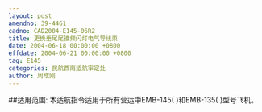 ```yaml
---
layout: post
amendno: 39-4461
cadno: CAD2004-E145-06R2
title: 更换垂尾尾锥频闪灯电气导线束
date: 2004-06-18 00:00:00 +0800
effdate: 2004-06-21 00:00:00 +0800
tag: E145
categories: 民航西南适航审定处
author: 周成刚
---
```


##适用范围:
本适航指令适用于所有营运中EMB-145( )和EMB-135( )型号飞机。

